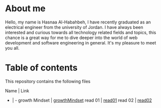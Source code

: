 # About me 
Hello, my name is Hasnaa Al-Habahbeh, I have recently graduated as an electrical engineer from the university of Jordan. I have always been interested and curious towards all technology related fields and topics, this chance is a great way for me to dive deeper into the world of web development and software engineering in general. It's my pleasure to meet you all. 

# Table of contents 
This repository contains the following files 

Name | Link
- | -
growth Mindset | [growthMindset](https://hasnaa38.github.io/reading-notes/growthMindset)
read 01 | [read01](https://hasnaa38.github.io/reading-notes/read01)
read 02 | [read02](https://hasnaa38.github.io/reading-notes/read02)
